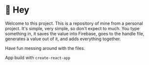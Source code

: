 # 👋 Hey

Welcome to this project.
This is a repository of mine from a personal project. It's simple, very simple, so don't expect to much.
You type something in, it saves the value into Firebase, goes to the handle file, generates a value out of it, and adds everything together.

Have fun messing around with the files.

App build with `create-react-app`
